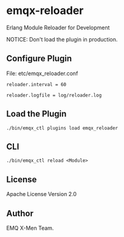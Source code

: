 
emqx-reloader
=============

Erlang Module Reloader for Development

NOTICE: Don't load the plugin in production.

Configure Plugin
----------------

File: etc/emqx_reloader.conf

```
reloader.interval = 60

reloader.logfile = log/reloader.log
```

Load the Plugin
---------------

```
./bin/emqx_ctl plugins load emqx_reloader
```

CLI
---

```
./bin/emqx_ctl reload <Module>
```

License
-------

Apache License Version 2.0

Author
------

EMQ X-Men Team.
